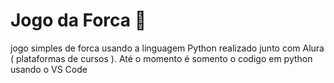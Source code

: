 # Jogo da Forca 🚧
jogo simples de forca usando a linguagem Python realizado junto com Alura ( plataformas de cursos ).
Até o momento é somento o codigo em python usando o VS Code
